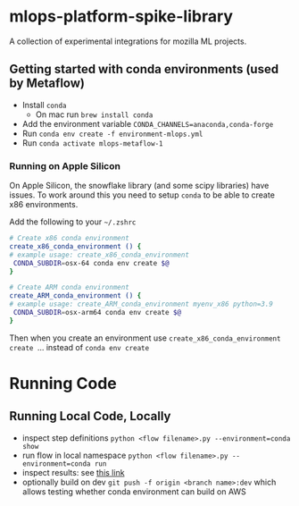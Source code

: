 
# mlops-platform-spike-library
A collection of experimental integrations for mozilla ML projects.


## Getting started with conda environments (used by Metaflow)

- Install `conda`
  - On mac run `brew install conda`
- Add the environment variable `CONDA_CHANNELS=anaconda,conda-forge`
- Run `conda env create -f environment-mlops.yml`
- Run `conda activate mlops-metaflow-1`

### Running on Apple Silicon

On Apple Silicon, the snowflake library (and some scipy libraries) have issues. To work around this you need to setup `conda` to be able to create x86 environments.

Add the following to your `~/.zshrc`

```zsh
# Create x86 conda environment
create_x86_conda_environment () {
# example usage: create_x86_conda_environment
 CONDA_SUBDIR=osx-64 conda env create $@
}

# Create ARM conda environment
create_ARM_conda_environment () {
# example usage: create_ARM_conda_environment myenv_x86 python=3.9
 CONDA_SUBDIR=osx-arm64 conda env create $@
}
```
Then when you create an environment use `create_x86_conda_environment create `...  instead of `conda env create`

# Running Code

## Running Local Code, Locally

- inspect step definitions `python <flow filename>.py --environment=conda show`
- run flow in local namespace `python <flow filename>.py --environment=conda run`
- inspect results: see [this link](https://docs.metaflow.org/metaflow/client)
- optionally build on dev `git push -f origin <branch name>:dev` which allows testing whether conda environment can build on AWS
